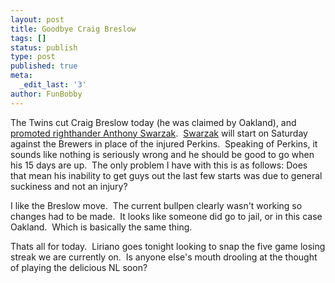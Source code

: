 ```yaml
---
layout: post
title: Goodbye Craig Breslow
tags: []
status: publish
type: post
published: true
meta:
  _edit_last: '3'
author: FunBobby
---
```

The Twins cut Craig Breslow today (he was claimed by Oakland), and <a href="http://blogs2.startribune.com/blogs/neal/2009/05/20/twins-shake-up-the-bullpen-a-little-more/">promoted righthander Anthony Swarzak</a>.  <a href="http://www.fangraphs.com/statss.aspx?playerid=paI04016&amp;position=P">Swarzak</a> will start on Saturday against the Brewers in place of the injured Perkins.  Speaking of Perkins, it sounds like nothing is seriously wrong and he should be good to go when his 15 days are up.  The only problem I have with this is as follows: Does that mean his inability to get guys out the last few starts was due to general suckiness and not an injury?

I like the Breslow move.  The current bullpen clearly wasn't working so changes had to be made.  It looks like someone did go to jail, or in this case Oakland.  Which is basically the same thing.

Thats all for today.  Liriano goes tonight looking to snap the five game losing streak we are currently on.  Is anyone else's mouth drooling at the thought of playing the delicious NL soon?
